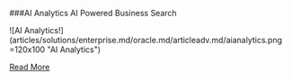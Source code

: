 ###AI Analytics
AI Powered Business Search

![AI Analytics!] (articles/solutions/enterprise.md/oracle.md/articleadv.md/aianalytics.png =120x100 "AI Analytics")

[Read More]({{#makeLink}}./landing.html?product_path=./products/aianalytics.md&menu_path=.menus/en{{/makeLink}})